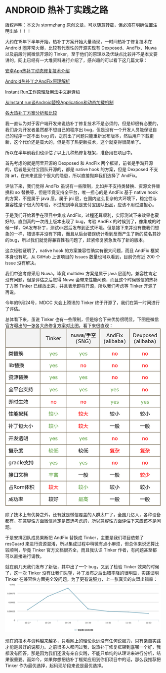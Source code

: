 # ANDROID 热补丁实践之路

版权声明：本文为 stormzhang 原创文章，可以随意转载，但必须在明确位置注明出处！！！

大约在15年下半年开始，热补丁方案开始大量涌现，一时间热补丁修复技术在 Android 圈非常火爆，比较有代表性的开源实现有 Dexposed、AndFix、Nuwa 以及前段时间微信开源的 Tinker，至于他们的原理以及优缺点比较并不是本文要讲的，网上已经有一大堆资料进行介绍了，感兴趣的可以看下这几篇文章：


  [安卓App热补丁动态修复技术介绍](https://mp.weixin.qq.com/s?__biz=MzI1MTA1MzM2Nw==&mid=400118620&idx=1&sn=b4fdd5055731290eef12ad0d17f39d4a)

  [Android热补丁之AndFix原理解析](http://w4lle.github.io/2016/03/03/Android%E7%83%AD%E8%A1%A5%E4%B8%81%E4%B9%8BAndFix%E5%8E%9F%E7%90%86%E8%A7%A3%E6%9E%90/)

  [Instant Run工作原理及用法中文翻译稿](http://www.jianshu.com/p/2e23ba9ff14b)

  [从Instant run谈Android替换Application和动态加载机制](http://w4lle.github.io/2016/05/02/%E4%BB%8EInstant%20run%E8%B0%88Android%E6%9B%BF%E6%8D%A2Application%E5%92%8C%E5%8A%A8%E6%80%81%E5%8A%A0%E8%BD%BD%E6%9C%BA%E5%88%B6/)

  [各大热补丁方案分析和比较](http://blog.zhaiyifan.cn/2015/11/20/HotPatchCompare/)


我一直认为对于客户端开发来说热补丁修复技术不是必须的，但是却很有必要的，我们身为开发者虽然都不想自己的程序出 bug，但是没有一个开发人员能保证自己的程序一定不出 bug 的，之前出了问题只能重新发布版本，然后用户下载更新，这个代价还是蛮大的，但是有了热更新技术，这个就变得很简单了。

所以在半年前我们也评估了以上几种热修复框架，准备用在项目中。

首先考虑的就是阿里开源的 Dexposed 和 AndFix 两个框架，前者是手淘开源的，后者是支付宝团队开源的，都是 native hook 的方案，但是 Dexposed 不支持 art，在未来这是个很大的隐患，所以直接抛弃我们选择了 AndFix。

评估下来，我们觉得 AndFix 虽说有一些限制，比如并不支持类替换、资源文件替换和 so 替换等，但是毕竟支持全平台，唯一担心的是 AndFix 基于 native hook 的方案，不是属于 java 层，属于 jni 层，在国内这么复杂的大环境下，稳定性与兼容性是个很大的考验，不过想到毕竟是支付宝团队出品，应该不用过渡担心。

于是我们开始着手在项目中集成 AndFix，过程还算顺利，实际测试下来效果也蛮好的，直到真的一次线上版本出现了 bug，考验 AndFix 的时候到了，像集成的时候一样，QA发布补丁，测试ok然后发布到正式环境。但是接下来并没有像我们想象的一样，错误率并没有下降，而且从后台错误统计看到反而产生了新的莫名其妙的bug，所以我们就觉得兼容性有问题了，赶紧修复紧急发布了新的版本。

这次经验证明了，native hook 的方案兼容性确实有很大问题，而且 AndFix 框架本身也有坑，从 GitHub 上该项目的 Issues 数量也可以看到，目前仍有近 200 个 issue 没有解决。

我们中途考虑采用 Nuwa，毕竟 multidex 方案是属于 java 层面的，兼容性肯定没有问题，但是评估之后觉得 Nuwa 会带来性能问题，而且这个时候微信的热补丁方案 Tinker 已经放出来，并且表示即将开源，所以我们考虑等 Tinker 开源了再说。

今年的9月24号，MDCC 大会上腾讯的 Tinker 终于开源了，我们在第一时间进行了评估。

总体看下来，虽说 Tinker 也有一些限制，但是综合下来优势很明显，下图是微信官方曝出的一张各大热修复方案对比图，看下来很直观：
![为什么使用tinker](https://raw.githubusercontent.com/shuiyes/gitblogs.github.io/master/attachments/ANDROID%20%E7%83%AD%E8%A1%A5%E4%B8%81%E5%AE%9E%E8%B7%B5%E4%B9%8B%E8%B7%AF/tinker.png)

除了技术上有优势之外，还有就是微信覆盖的人群太广了，全国几亿人，各种设备都有，在兼容性方面微信肯定是首选考虑的，所以兼容性方面评估下来应该不是问题。

于是安排团队成员果断把 AndFix 替换成 Tinker，主要是我们项目依赖了 resGuard 来进行资源混淆，所以集成过程中稍微有点小麻烦，但总体来说还算比较顺利，毕竟 Tinker 官方文档很齐全，而且我认识 Tinker 作者，有问题甚至都可以直接进行请教。

就在前几天我们发布了新版，其中出了一个 bug，又到了检验 Tinker 效果的时候了，这一次 Tinker 没有让我们失望，补丁发布之后出错率降的很明显，实践证明 Tinker 在兼容性方面完全没问题。为了更有说服力，上一张真实的友盟出错率：
![友盟出错率](https://raw.githubusercontent.com/shuiyes/gitblogs.github.io/master/attachments/ANDROID%20%E7%83%AD%E8%A1%A5%E4%B8%81%E5%AE%9E%E8%B7%B5%E4%B9%8B%E8%B7%AF/um_error.png)

现在的技术与资料越来越多，只看网上的理论永远没有任何说服力，只有亲自实践才能是最好的说服力。之前很多人都问过我，说热补丁修复框架到底哪一个好，我都没有回答，那是因为我们还没有亲自实践，不能只单纯的从理论来进行分析，结果很重要。而如今，如果你想把热补丁框架应用到你们项目中的话，那么我推荐把 Tinker 作为最优选择，起码现阶段来说是最优选择。
